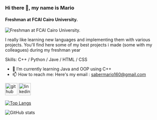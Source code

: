 ### Hi there 👋, my name is Mario
#### Freshman at FCAI Cairo University.
![Freshman at FCAI Cairo University.](https://media.licdn.com/dms/image/D4E16AQFS92jsEPm6Xw/profile-displaybackgroundimage-shrink_350_1400/0/1718714012356?e=1724284800&v=beta&t=MgHRU7dL_05Ij2b6x9BeftYBbIb0dPyMuSvTB0YYGwc)

I really like learning new languages and implementing them with various projects. You'll find here some of my best projects i made (some with my colleagues) during my freshman year 

Skills: C++ / Python / Jave / HTML / CSS

- 🌱 I’m currently learning Java and OOP using C++ 
- 📫 How to reach me: Here's my email : sabermario160@gmail.com 


[<img src='https://cdn.jsdelivr.net/npm/simple-icons@3.0.1/icons/github.svg' alt='github' height='40'>](https://github.com/marioboby)  [<img src='https://cdn.jsdelivr.net/npm/simple-icons@3.0.1/icons/linkedin.svg' alt='linkedin' height='40'>](https://www.linkedin.com/in/mario-saber-8b844a310/overlay/about-this-profile/?lipi=urn%3Ali%3Apage%3Ad_flagship3_profile_view_base%3BgPNH9NgNSOmJJfEAVKq3tA%3D%3D)  


[![Top Langs](https://github-readme-stats.vercel.app/api/top-langs/?username=marioboby)](https://github.com/anuraghazra/github-readme-stats)

![GitHub stats](https://github-readme-stats.vercel.app/api?username=marioboby&show_icons=true)  

